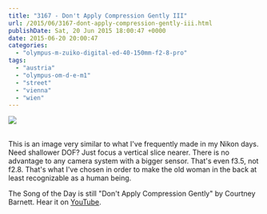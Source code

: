 ```yaml
---
title: "3167 - Don't Apply Compression Gently III"
url: /2015/06/3167-dont-apply-compression-gently-iii.html
publishDate: Sat, 20 Jun 2015 18:00:47 +0000
date: 2015-06-20 20:00:47
categories: 
  - "olympus-m-zuiko-digital-ed-40-150mm-f2-8-pro"
tags: 
  - "austria"
  - "olympus-om-d-e-m1"
  - "street"
  - "vienna"
  - "wien"
---
```

<div class="container">
<div class="center"><a target="_blank" href="https://d25zfm9zpd7gm5.cloudfront.net/1200x1200/2015/20150601_151843_lr.jpg"><img src="https://d25zfm9zpd7gm5.cloudfront.net/0600x0600/2015/20150601_151843_lr.jpg" /></a></div>
</div>
<br />

This is an image very similar to what I've frequently made in my Nikon days. Need shallower DOF? Just focus a vertical slice nearer. There is no advantage to any camera system with a bigger sensor. That's even f3.5, not f2.8. That's what I've chosen in order to make the old woman in the back at least recognizable as a human being.

The Song of the Day is still "Don't Apply Compression Gently" by Courtney Barnett. Hear it on <a href="https://www.youtube.com/watch?v=zigz8WYs73Q" target="_blank">YouTube</a>.
